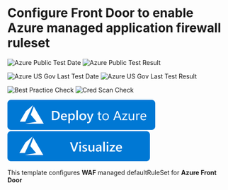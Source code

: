 # Configure Front Door to enable Azure managed application firewall ruleset 

![Azure Public Test Date](https://azurequickstartsservice.blob.core.windows.net/badges/201-front-door-managed-waf-ruleset/PublicLastTestDate.svg)
![Azure Public Test Result](https://azurequickstartsservice.blob.core.windows.net/badges/201-front-door-managed-waf-ruleset/PublicDeployment.svg)

![Azure US Gov Last Test Date](https://azurequickstartsservice.blob.core.windows.net/badges/201-front-door-managed-waf-ruleset/FairfaxLastTestDate.svg)
![Azure US Gov Last Test Result](https://azurequickstartsservice.blob.core.windows.net/badges/201-front-door-managed-waf-ruleset/FairfaxDeployment.svg)

![Best Practice Check](https://azurequickstartsservice.blob.core.windows.net/badges/201-front-door-managed-waf-ruleset/BestPracticeResult.svg)
![Cred Scan Check](https://azurequickstartsservice.blob.core.windows.net/badges/201-front-door-managed-waf-ruleset/CredScanResult.svg)

[![Deploy To Azure](https://raw.githubusercontent.com/Azure/azure-quickstart-templates/master/1-CONTRIBUTION-GUIDE/images/deploytoazure.svg?sanitize=true)](https://portal.azure.com/#create/Microsoft.Template/uri/https%3A%2F%2Fraw.githubusercontent.com%2FAzure%2Fazure-quickstart-templates%2Fmaster%2F201-front-door-managed-waf-ruleset%2Fazuredeploy.json)  [![Visualize](https://raw.githubusercontent.com/Azure/azure-quickstart-templates/master/1-CONTRIBUTION-GUIDE/images/visualizebutton.svg?sanitize=true)](http://armviz.io/#/?load=https%3A%2F%2Fraw.githubusercontent.com%2FAzure%2Fazure-quickstart-templates%2Fmaster%2F201-front-door-managed-waf-ruleset%2Fazuredeploy.json)


This template configures **WAF** managed defaultRuleSet for **Azure Front Door**


